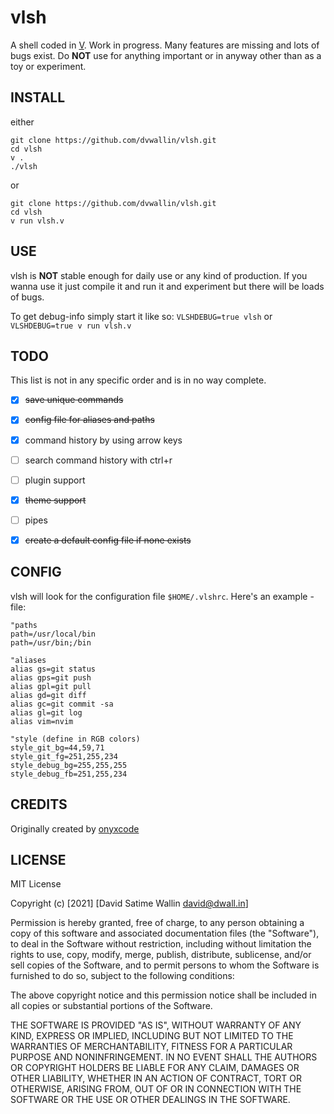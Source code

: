# vlsh
A shell coded in [V](https://vlang.io). Work in progress.
Many features are missing and lots of bugs exist. Do **NOT** use for anything important or in anyway other than as a toy or experiment.


## INSTALL
either
```
git clone https://github.com/dvwallin/vlsh.git
cd vlsh
v .
./vlsh
```

or
```
git clone https://github.com/dvwallin/vlsh.git
cd vlsh
v run vlsh.v
```

## USE
vlsh is **NOT** stable enough for daily use or any kind of production.
If you wanna use it just compile it and run it and experiment but there will be loads of bugs.

To get debug-info simply start it like so: `VLSHDEBUG=true vlsh` or `VLSHDEBUG=true v run vlsh.v`


## TODO
This list is not in any specific order and is in no way complete.
- [x] ~~save unique commands~~
- [x] ~~config file for aliases and paths~~
- [x] command history by using arrow keys
- [ ] search command history with ctrl+r
- [ ] plugin support
- [x] ~~theme support~~
- [ ] pipes
- [x] ~~create a default config file if none exists~~


## CONFIG
vlsh will look for the configuration file `$HOME/.vlshrc`.
Here's an example -file:

```
"paths
path=/usr/local/bin
path=/usr/bin;/bin

"aliases
alias gs=git status
alias gps=git push
alias gpl=git pull
alias gd=git diff
alias gc=git commit -sa
alias gl=git log
alias vim=nvim

"style (define in RGB colors)
style_git_bg=44,59,71
style_git_fg=251,255,234
style_debug_bg=255,255,255
style_debug_fb=251,255,234
```


## CREDITS
Originally created by [onyxcode](https://github.com/onyxcode/vish)


## LICENSE
MIT License

Copyright (c) [2021] [David Satime Wallin <david@dwall.in>]

Permission is hereby granted, free of charge, to any person obtaining a copy
of this software and associated documentation files (the "Software"), to deal
in the Software without restriction, including without limitation the rights
to use, copy, modify, merge, publish, distribute, sublicense, and/or sell
copies of the Software, and to permit persons to whom the Software is
furnished to do so, subject to the following conditions:

The above copyright notice and this permission notice shall be included in all
copies or substantial portions of the Software.

THE SOFTWARE IS PROVIDED "AS IS", WITHOUT WARRANTY OF ANY KIND, EXPRESS OR
IMPLIED, INCLUDING BUT NOT LIMITED TO THE WARRANTIES OF MERCHANTABILITY,
FITNESS FOR A PARTICULAR PURPOSE AND NONINFRINGEMENT. IN NO EVENT SHALL THE
AUTHORS OR COPYRIGHT HOLDERS BE LIABLE FOR ANY CLAIM, DAMAGES OR OTHER
LIABILITY, WHETHER IN AN ACTION OF CONTRACT, TORT OR OTHERWISE, ARISING FROM,
OUT OF OR IN CONNECTION WITH THE SOFTWARE OR THE USE OR OTHER DEALINGS IN THE
SOFTWARE.
